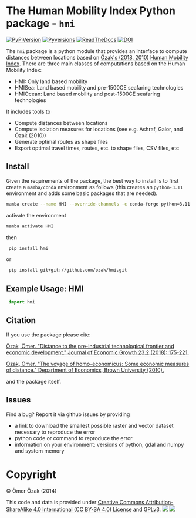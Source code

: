 The Human Mobility Index Python package - `hmi`
===========

<a href="https://pypi.python.org/pypi/hmi/">![PyPiVersion](https://img.shields.io/pypi/v/hmi.svg)</a> <a href="">![Pyversions](https://img.shields.io/pypi/pyversions/hmi.svg)</a> <a href="https://hmi.readthedocs.io/en/latest/">![ReadTheDocs](https://readthedocs.org/projects/hmi/badge/?version=latest&style=plastic)</a> <a>[![DOI](https://zenodo.org/badge/DOI/10.5281/zenodo.14291903.svg)](https://doi.org/10.5281/zenodo.14291903)</a>

The ``hmi`` package is a python module that provides an interface to compute distances between locations based on [Özak's (2018, ](http://rdcu.be/I4YI)[2010)](http://omerozak.com/pdf/Ozak_voyage.pdf) [Human Mobility Index](https://human-mobility-index.github.io/). There are three main classes of computations based on the Human Mobility Index:

- HMI: Only land based mobility
- HMISea: Land based mobility and pre-1500CE seafaring technologies
- HMIOcean: Land based mobility and post-1500CE seafaring technologies

It includes tools to 

- Compute distances between locations
- Compute isolation measures for locations (see e.g. Ashraf, Galor, and Özak (2010))
- Generate optimal routes as shape files
- Export optimal travel times, routes, etc. to shape files, CSV files, etc

Install
-------

Given the requirements of the package, the best way to install is to first create a `mamba/conda`  environment as follows (this creates an `python-3.11` environment and adds some basic packages that are needed).

```bash
mamba create --name HMI --override-channels -c conda-forge python=3.11 pip geopandas georasters jupyterlab jupyter seaborn geoplot pysal 
```

activate the environment

```bash
mamba activate HMI
```

then 

```bash
 pip install hmi
```
 or

```bash
 pip install git+git://github.com/ozak/hmi.git
```

Example Usage: HMI
-------------------------

``` python
 import hmi 
``` 

## Citation

If you use the package please cite:

[Özak, Ömer. "Distance to the pre-industrial technological frontier and economic development." Journal of Economic Growth 23.2 (2018): 175-221.](http://rdcu.be/I4YI)

[Özak, Ömer. "The voyage of homo-economicus: Some economic measures of distance." Department of Economics, Brown University (2010).](http://omerozak.com/pdf/Ozak_voyage.pdf)

and the package itself.
 
Issues
------

Find a bug? Report it via github issues by providing

- a link to download the smallest possible raster and vector dataset necessary to reproduce the error
- python code or command to reproduce the error
- information on your environment: versions of python, gdal and numpy and system memory


# Copyright 

&copy; Ömer Özak (2014)

This code and data is provided under [Creative Commons Attribution-ShareAlike 4.0 International (CC BY-SA 4.0) License](https://creativecommons.org/licenses/by-sa/4.0/) and [GPLv3](https://www.gnu.org/licenses/gpl-3.0.html).
![](http://mirrors.creativecommons.org/presskit/buttons/88x31/svg/by-sa.svg) ![](https://www.gnu.org/graphics/gplv3-127x51.png)
